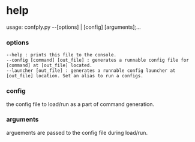 # help #

usage: confply.py --[options] | [config] [arguments];...

### options ###

	--help : prints this file to the console.
	--config [command] [out_file] : generates a runnable config file for [command] at [out_file] located.
	--launcher [out_file] : generates a runnable config launcher at [out_file] location. Set an alias to run a configs.
	
### config ###

the config file to load/run as a part of command generation.

### arguments ###

arguements are passed to the config file during load/run.

